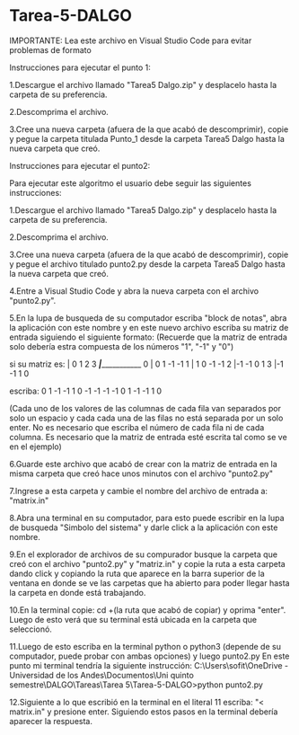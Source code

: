 # Tarea-5-DALGO
IMPORTANTE: Lea este archivo en Visual Studio Code para evitar problemas de formato

Instrucciones para ejecutar el punto 1:

1.Descargue el archivo llamado "Tarea5 Dalgo.zip" y desplacelo hasta la carpeta de su preferencia.

2.Descomprima el archivo.

3.Cree una nueva carpeta (afuera de la que acabó de descomprimir), copie y pegue la carpeta titulada Punto_1 desde la carpeta Tarea5 Dalgo hasta la nueva carpeta que creó.




Instrucciones para ejecutar el punto2:

Para ejecutar este algoritmo el usuario debe seguir las siguientes instrucciones:

1.Descargue el archivo llamado "Tarea5 Dalgo.zip" y desplacelo hasta la carpeta de su preferencia.

2.Descomprima el archivo.

3.Cree una nueva carpeta (afuera de la que acabó de descomprimir), copie y pegue el archivo titulado punto2.py desde la carpeta Tarea5 Dalgo hasta la nueva carpeta que creó.

4.Entre a Visual Studio Code y abra la nueva carpeta con el archivo "punto2.py".

5.En la lupa de busqueda de su computador escriba "block de notas", abra la aplicación con este nombre y en este nuevo archivo escriba su matriz de entrada siguiendo el siguiente formato:
(Recuerde que la matriz de entrada solo debería estra compuesta de los números "1", "-1" y "0")

si su matriz es:
   | 0   1   2   3
___|______________
0  | 0   1  -1  -1 
1  | 1   0  -1  -1 
2  |-1  -1   0   1
3  |-1  -1   1   0

escriba:
0	1	-1	-1
1	0	-1	-1
-1	-1	0	1
-1	-1	1	0

(Cada uno de los valores de las columnas de cada fila van separados por solo un espacio y cada cada una de las filas no está separada por un solo enter. No es necesario que escriba el número de cada fila ni de cada columna. Es necesario que la matriz de entrada esté escrita tal como se ve en el ejemplo)

6.Guarde este archivo que acabó de crear con la matriz de entrada en la misma carpeta que creó hace unos minutos con el archivo "punto2.py"

7.Ingrese a esta carpeta y cambie el nombre del archivo de entrada a: "matrix.in"

8.Abra una terminal en su computador, para esto puede escribir en la lupa de busqueda "Simbolo del sistema" y darle click a la aplicación con este nombre.

9.En el explorador de archivos de su compurador busque la carpeta que creó con el archivo "punto2.py" y "matriz.in" y copie la ruta a esta carpeta dando click y copiando la ruta que aparece en la barra superior de la ventana en donde se ve las carpetas que ha abierto para poder llegar hasta la carpeta en donde está trabajando.

10.En la terminal copie: cd +(la ruta que acabó de copiar) y oprima "enter". Luego de esto verá que su terminal está ubicada en la carpeta que seleccionó.

11.Luego de esto escriba en la terminal python o python3 (depende de su computador, puede probar con ambas opciones) y luego punto2.py  En este punto mi terminal tendría la siguiente instrucción: C:\Users\sofit\OneDrive - Universidad de los Andes\Documentos\Uni quinto semestre\DALGO\Tareas\Tarea 5\Tarea-5-DALGO>python punto2.py

12.Siguiente a lo que escribió en la terminal en el literal 11 escriba: "< matrix.in" y presione enter.
Siguiendo estos pasos en la terminal debería aparecer la respuesta.
